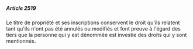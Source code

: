 ##### Article 2519

Le titre de propriété et ses inscriptions conservent le droit qu'ils relatent tant qu'ils n'ont pas été annulés ou modifiés et font preuve à l'égard des tiers que la personne qui y est dénommée est investie des droits qui y sont mentionnés.

